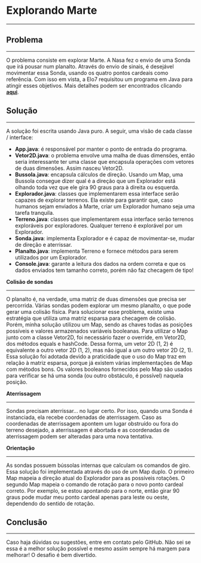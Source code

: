 <h1 align="left">Explorando Marte</h1><hr>
           <article>
            <section>
             <h2 align="left">Problema</h2><hr>
             <p>O problema consiste em explorar Marte. A Nasa fez o envio de uma Sonda que irá pousar num planalto. Através do envio de sinais, é desejável movimentar essa Sonda, usando os quatro pontos cardeais como referência. Com isso em vista, a Elo7 requisitou um programa em Java para atingir esses objetivos. Mais detalhes podem ser encontrados clicando <b><a href="https://gist.github.com/elo7-developer/1a40c96a5d062b69f02c">aqui</a></b>.</p>
            </section>
            <section>
             <h2 align="left">Solução</h2><hr>
             <p>A solução foi escrita usando Java puro. A seguir, uma visão de cada classe / interface:</p>
             <ul>
              <li><b>App.java</b>: é responsável por manter o ponto de entrada do programa.</li>
              <li><b>Vetor2D.java</b>: o problema envolve uma malha de duas dimensões, então seria interessante ter uma classe que encapsula operações com vetores de duas dimensões. Assim nasceu Vetor2D.</li>
              <li><b>Bussola.java</b>: encapsula cálculos de direção. Usando um Map, uma Bussola consegue dizer qual é a direção que um Explorador está olhando toda vez que ele gira 90 graus para à direita ou esquerda.</li>
              <li><b>Explorador.java</b>: classes que implementarem essa interface serão capazes de explorar terrenos. Ela existe para garantir que, caso humanos sejam enviados à Marte, criar um Explorador humano seja uma tarefa tranquila.</li>
              <li><b>Terreno.java</b>: classes que implementarem essa interface serão terrenos exploráveis por exploradores. Qualquer terreno é explorável por um Explorador.</li>
              <li><b>Sonda.java</b>: implementa Explorador e é capaz de movimentar-se, mudar de direção e aterrissar.</li>
              <li><b>Planalto.java</b>: implementa Terreno e fornece métodos para serem utilizados por um Explorador.</li>
              <li><b>Console.java</b>: garante a leitura dos dados na ordem correta e que os dados enviados tem tamanho correto, porém não faz checagem de tipo!</li>
             </ul>
             <p><b>Colisão de sondas</b><br><hr>
             O planalto é, na verdade, uma matriz de duas dimensões que precisa ser percorrida. Várias sondas podem explorar um mesmo planalto, o que pode gerar uma colisão física. Para solucionar esse problema, existe uma estratégia que utiliza uma matriz esparsa para checagem de colisão. Porém, minha solução utilizou um Map, sendo as chaves todas as posições possíveis e valores armazenados variáveis booleanas. Para utilizar o Map junto com a classe Vetor2D, foi necessário fazer o override, em Vetor2D, dos métodos equals e hashCode. Dessa forma, um vetor 2D (1, 2) é equivalente a outro vetor 2D (1, 2), mas não igual a um outro vetor 2D (2, 1). Essa solução foi adotada devido a praticidade que o uso do Map traz em relação à matriz esparsa, porque já existem várias implementações de Map com métodos bons. Os valores booleanos fornecidos pelo Map são usados para verificar se há uma sonda (ou outro obstáculo, é possível) naquela posição.</p>
             <p><b>Aterrissagem</b><br><hr>
             Sondas precisam aterrissar... no lugar certo. Por isso, quando uma Sonda é instanciada, ela recebe coordenadas de aterrissagem. Caso as coordenadas de aterrissagem apontem um lugar obstruído ou fora do terreno desejado, a aterrissagem é abortada e as coordenadas de aterrissagem podem ser alteradas para uma nova tentativa.</p>
             <p><b>Orientação</b><br><hr>
             As sondas possuem bússolas internas que calculam os comandos de giro. Essa solução foi implementada através do uso de um Map duplo. O primeiro Map mapeia a direção atual do Explorador para as possíveis rotações. O segundo Map mapeia o comando de rotação para o novo ponto cardeal correto. Por exemplo, se estou apontando para o norte, então girar 90 graus pode mudar meu ponto cardeal apenas para leste ou oeste, dependendo do sentido de rotação.</p>
            </section>
           <h2 align="left">Conclusão</h2><hr>
           <p>Caso haja dúvidas ou sugestões, entre em contato pelo GitHub. Não sei se essa é a melhor solução possível e mesmo assim sempre há margem para melhorar! O desafio é bem divertido.</p>
           </article>
